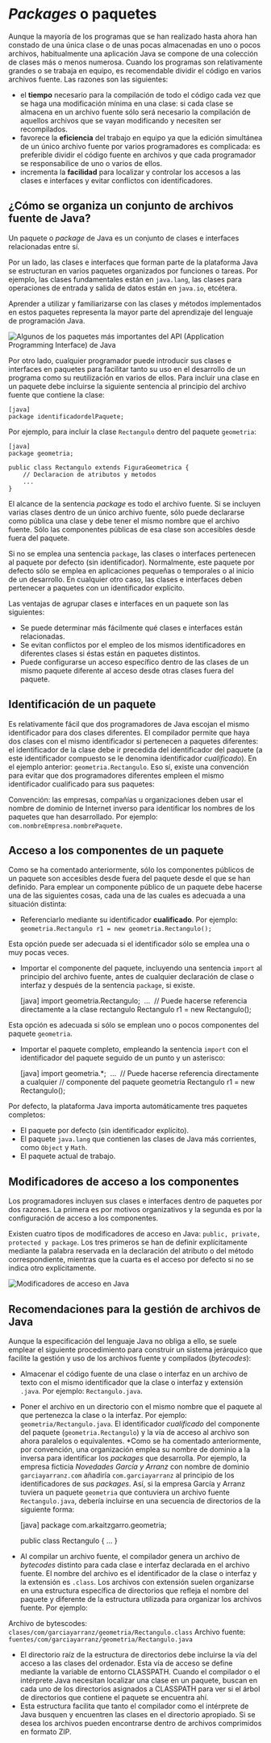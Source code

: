 # *Packages* o paquetes

Aunque la mayoría de los programas que se han realizado hasta ahora han constado de una única clase o de unas pocas almacenadas en uno o pocos archivos, habitualmente una aplicación Java se compone de una colección de clases más o menos numerosa. Cuando los programas son relativamente grandes o se trabaja en equipo, es recomendable dividir el código en varios archivos fuente. Las razones son las siguientes:

* el **tiempo** necesario para la compilación de todo el código cada vez que se haga una modificación mínima en una clase: si cada clase se almacena en un archivo fuente sólo será necesario la compilación de aquellos archivos que se vayan modificando y necesiten ser recompilados.
* favorece la **eficiencia** del trabajo en equipo ya que la edición simultánea de un único archivo fuente por varios programadores es complicada: es preferible dividir el código fuente en archivos y que cada programador se responsabilice de uno o varios de ellos.
* incrementa la **facilidad** para localizar y controlar los accesos a las clases e interfaces y evitar conflictos con identificadores.

## ¿Cómo se organiza un conjunto de archivos fuente de Java?

Un paquete o *package* de Java es un conjunto de clases e interfaces relacionadas entre sí.

Por un lado, las clases e interfaces que forman parte de la plataforma Java se estructuran en varios paquetes organizados por funciones o tareas. Por ejemplo, las clases fundamentales están en `java.lang`, las clases para operaciones de entrada y salida de datos están en `java.io`, etcétera.

Aprender a utilizar y familiarizarse con las clases y métodos implementados en estos paquetes representa la mayor parte del aprendizaje del lenguaje de programación Java.

![Algunos de los paquetes más importantes del API (*Application Programming Interface*) de Java](cap19/api.png)

Por otro lado, cualquier programador puede introducir sus clases e interfaces en paquetes para facilitar tanto su uso en el desarrollo de un programa como su reutilización en varios de ellos. Para incluir una clase en un paquete debe incluirse la siguiente sentencia al principio del archivo fuente que contiene la clase:

    [java]
    package identificadordelPaquete;

Por ejemplo, para incluir la clase `Rectangulo` dentro del paquete `geometria`:

    [java]
    package geometria; 
    
    public class Rectangulo extends FiguraGeometrica {
        // Declaracion de atributos y metodos
        ...
    }

El alcance de la sentencia *package* es todo el archivo fuente. Si se incluyen varias clases dentro de un único archivo fuente, sólo puede declararse como pública una clase y debe tener el mismo nombre que el archivo fuente. Sólo las componentes públicas de esa clase son accesibles desde fuera del paquete.

Si no se emplea una sentencia `package`, las clases o interfaces pertenecen al paquete por defecto (sin identificador). Normalmente, este paquete por defecto sólo se emplea en aplicaciones pequeñas o temporales o al inicio de un desarrollo. En cualquier otro caso, las clases e interfaces deben pertenecer a paquetes con un identificador explícito.

Las ventajas de agrupar clases e interfaces en un paquete son las siguientes:

* Se puede determinar más fácilmente qué clases e interfaces están relacionadas.
* Se evitan conflictos por el empleo de los mismos identificadores en diferentes clases si éstas están en paquetes distintos.
* Puede configurarse un acceso específico dentro de las clases de un mismo paquete diferente al acceso desde otras clases fuera del paquete.

## Identificación de un paquete

Es relativamente fácil que dos programadores de Java escojan el mismo identificador para dos clases diferentes. El compilador permite que haya dos clases con el mismo identificador si pertenecen a paquetes diferentes: el identificador de la clase debe ir precedida del identificador del paquete (a este identificador compuesto se le denomina identificador *cualificado*). En el ejemplo anterior: `geometria.Rectangulo`. Eso sí, existe una convención para evitar que dos programadores diferentes empleen el mismo identificador cualificado para sus paquetes:

Convención: las empresas, compañías u organizaciones deben usar el nombre de dominio de Internet inverso para identificar los nombres de los paquetes que han desarrollado. Por ejemplo: `com.nombreEmpresa.nombrePaquete`.

## Acceso a los componentes de un paquete

Como se ha comentado anteriormente, sólo los componentes públicos de un paquete son accesibles desde fuera del paquete desde el que se han definido. Para emplear un componente público de un paquete debe hacerse una de las siguientes cosas, cada una de las cuales es adecuada a una situación distinta:

* Referenciarlo mediante su identificador **cualificado**. Por ejemplo: `geometria.Rectangulo r1 = new geometria.Rectangulo();`

Esta opción puede ser adecuada si el identificador sólo se emplea una o muy pocas veces.

* Importar el componente del paquete, incluyendo una sentencia `import` al principio del archivo fuente, antes de cualquier declaración de clase o interfaz y después de la sentencia `package`, si existe.

    [java]
    import geometria.Rectangulo; 
    ...
     // Puede hacerse referencia directamente a la clase rectangulo
    Rectangulo r1 = new Rectangulo();

Esta opción es adecuada si sólo se emplean uno o pocos componentes del paquete `geometria`.

* Importar el paquete completo, empleando la sentencia `import` con el identificador del paquete seguido de un punto y un asterisco:

    [java]
    import geometria.*;
     ...
     // Puede hacerse referencia directamente a cualquier
    // componente del paquete geometria
    Rectangulo r1 = new Rectangulo();

Por defecto, la plataforma Java importa automáticamente tres paquetes completos:

* El paquete por defecto (sin identificador explícito).
* El paquete `java.lang` que contienen las clases de Java más corrientes, como `Object` y  `Math`.
* El paquete actual de trabajo.

## Modificadores de acceso a los componentes

Los programadores incluyen sus clases e interfaces dentro de paquetes por dos razones. La primera es por motivos organizativos y la segunda es por la configuración de acceso a los componentes.

Existen cuatro tipos de modificadores de acceso en Java: `public, private, protected y package`. Los tres primeros se han de definir explícitamente mediante la palabra reservada en la declaración del atributo o del método correspondiente, mientras que la cuarta es el acceso por defecto si no se indica otro explícitamente.

![Modificadores de acceso en Java](cap19/modificadores.png)

## Recomendaciones para la gestión de archivos de Java

Aunque la especificación del lenguaje Java no obliga a ello, se suele emplear el siguiente procedimiento para construir un sistema jerárquico que facilite la gestión y uso de los archivos fuente y compilados (*bytecodes*):

* Almacenar el código fuente de una clase o interfaz en un archivo de texto con el mismo identificador que la clase o interfaz y extensión `.java`. Por ejemplo: `Rectangulo.java`.
* Poner el archivo en un directorio con el mismo nombre que el paquete al que pertenezca la clase o la interfaz. Por ejemplo: `geometria/Rectangulo.java`. El identificador *cualificado* del componente del paquete (`geometria.Rectangulo`) y la vía de acceso al archivo son ahora paralelos o equivalentes.
*Como se ha comentado anteriormente, por convención, una organización emplea su nombre de dominio a la inversa para identificar los *packages* que desarrolla. Por ejemplo, la empresa ficticia *Novedades García y Arranz* con nombre de dominio `garciayarranz.com` añadiría `com.garciayarranz` al principio de los identificadores de sus *packages*. Así, si la empresa García y Arranz tuviera un paquete `geometria` que contuviera un archivo fuente `Rectangulo.java`, debería incluirse en una secuencia de directorios de la  siguiente forma:

    [java]
    package com.arkaitzgarro.geometria;
    
    public class Rectangulo {
        ...
    }

* Al compilar un archivo fuente, el compilador genera un archivo de *bytecodes* distinto para cada clase e interfaz declarada en el archivo fuente. El nombre del archivo es el identificador de la clase o interfaz y la extensión es `.class`. Los archivos con extensión suelen organizarse en una estructura específica de directorios que refleja el nombre del paquete y diferente de la estructura utilizada para organizar los archivos fuente. Por ejemplo:

Archivo de bytescodes: `clases/com/garciayarranz/geometria/Rectangulo.class`
Archivo fuente: `fuentes/com/garciayarranz/geometria/Rectangulo.java`

* El directorio raíz de la estructura de directorios debe incluirse la vía del acceso a las clases del ordenador. Esta vía de acceso se define mediante la variable de entorno CLASSPATH. Cuando el compilador o el intérprete Java necesitan localizar una clase en un paquete, buscan en cada uno de los directorios asignados a CLASSPATH para ver si el árbol de directorios que contiene el paquete se encuentra ahí.
* Esta estructura facilita que tanto el compilador como el intérprete de Java busquen y encuentren las clases en el directorio apropiado. Si se desea los archivos pueden encontrarse dentro de archivos comprimidos en formato ZIP.